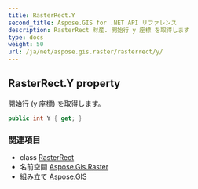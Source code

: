 ```yaml
---
title: RasterRect.Y
second_title: Aspose.GIS for .NET API リファレンス
description: RasterRect 財産. 開始行 y 座標 を取得します
type: docs
weight: 50
url: /ja/net/aspose.gis.raster/rasterrect/y/
---
```

## RasterRect.Y property

開始行 (y 座標) を取得します。

```csharp
public int Y { get; }
```

### 関連項目

* class [RasterRect](../)
* 名前空間 [Aspose.Gis.Raster](../../rasterrect/)
* 組み立て [Aspose.GIS](../../../)


